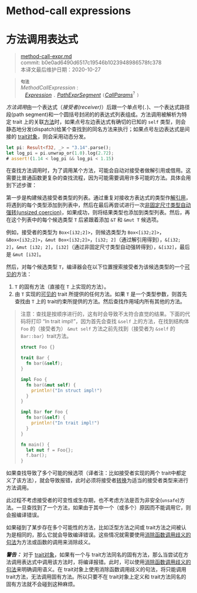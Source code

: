 # Method-call expressions
# 方法调用表达式

>[method-call-expr.md](https://github.com/rust-lang/reference/blob/master/src/expressions/method-call-expr.md)\
>commit: b0e0ad6490d6517c19546b1023948986578fc378 \
>本译文最后维护日期：2020-10-27

> **<sup>句法</sup>**\
> _MethodCallExpression_ :\
> &nbsp;&nbsp; [_Expression_] `.` [_PathExprSegment_] `(`[_CallParams_]<sup>?</sup> `)`

*方法调用*由一个表达式（*接受者(receiver)*）后跟一个单点号(`.`)、一个表达式路径段(path segment)和一个圆括号封闭的的表达式列表组成。方法调用被解析为特定 trait 上的关联[方法][methods]时，如果点号左边表达式有确切的已知的 `self` 类型，则会静态地分发(dispatch)给某个查找到的同名方法来执行；如果点号左边表达式是间接的 [trait对象](https://doc.rust-lang.org/types/trait-object.md)，则会采用动态分发。

```rust
let pi: Result<f32, _> = "3.14".parse();
let log_pi = pi.unwrap_or(1.0).log(2.72);
# assert!(1.14 < log_pi && log_pi < 1.15)
```

在查找方法调用时，为了调用某个方法，可能会自动对接受者做解引用或借用。这需要比普通函数更复杂的查找流程，因为可能需要调用许多可能的方法。具体会用到下述步骤：

第一步是构建候选接受者类型的列表。通过重复对接收方表达式的类型作[解引用][dereference]，将遇到的每个类型添加到列表中，然后在最后再尝试进行一次[非固定尺寸类型自动强转(unsized coercion)][unsized coercion]，如果成功，则将结果类型也添加到类型列表。然后，再在这个列表中的每个候选类型 `T` 后紧跟着添加 `&T` 和 `&mut T` 候选项。

例如，接受者的类型为 `Box<[i32;2]>`，则候选类型为 `Box<[i32;2]>`，`&Box<[i32;2]>`，`&mut Box<[i32;2]>`，`[i32; 2]`（通过解引用得到），`&[i32; 2]`，`&mut [i32; 2]`，`[i32]`（通过非固定尺寸类型自动强转得到），`&[i32]`，最后是 `&mut [i32]`。

然后，对每个候选类型 `T`，编译器会在以下位置搜索接受者为该候选类型的一个[可见的][visible]方法：

1. `T` 的固有方法（直接在 `T` 上实现的方法）。
2. 由 `T` 实现的[可见的][visible] trait 所提供的任何方法。如果 `T` 是一个类型参数，则首先查找由 `T` 上的 trait约束所提供的方法。然后查找作用域内所有其他的方法。

> 注意：查找是按顺序进行的，这有时会导致不太符合直觉的结果。下面的代码将打印 “In trait impl!”，因为首先会查找 `&self` 上的方法，在找到结构体 `Foo` 的（接受者为） `&mut self` 方法之前先找到（接受者为 `&self` 的 `Bar::bar`）trait方法。
>
> ```rust
> struct Foo {}
>
> trait Bar {
>   fn bar(&self);
> }
>
> impl Foo {
>   fn bar(&mut self) {
>     println!("In struct impl!")
>   }
> }
>
> impl Bar for Foo {
>   fn bar(&self) {
>     println!("In trait impl!")
>   }
> }
>
> fn main() {
>   let mut f = Foo{};
>   f.bar();
> }
> ```

如果查找导致了多个可能的候选项（译者注：比如接受者实现的两个 trait中都定义了该方法），就会导致报错，此时必须将接受者[转换][disambiguate call]为适当的接受者类型来进行方法调用。

此过程不考虑接受者的可变性或生存期，也不考虑方法是否为非安全(`unsafe`)方法。一旦查找到了一个方法，如果由于其中一个（或多个）原因而不能调用它，则会报编译错误。

如果碰到了某步存在多个可能性的方法，比如泛型方法之间或 trait方法之间被认为是相同的，那么它就会导致编译错误。这些情况就需要使用[消除函数调用歧义的句法][disambiguating function call syntax]为方法或函数的调用来消除歧义。

<div class="warning">

***警告：*** 对于 [trait对象][trait objects]，如果有一个与 trait方法同名的固有方法，那么当尝试在方法调用表达式中调用该方法时，将编译报错。此时，可以使用[消除函数调用歧义的句法][disambiguating function call syntax]来明确调用语义。在 trait对象上使用消除函数调用歧义的句法，将只能调用 trait方法，无法调用固有方法。所以只要不在 trait对象上定义和 trait方法同名的固有方法就不会碰到这种麻烦。

</div>

[trait object]: ../types/trait-object.md
<!-- 上面这几个链接从原文来替换时小心 -->
[_CallParams_]: call-expr.md
[_Expression_]: ../expressions.md
[_PathExprSegment_]: ../paths.md#paths-in-expressions
[visible]: ../visibility-and-privacy.md
[trait objects]: ../types/trait-object.md
[disambiguate call]: call-expr.md#disambiguating-function-calls
[disambiguating function call syntax]: call-expr.md#disambiguating-function-calls
[dereference]: operator-expr.md#the-dereference-operator
[methods]: ../items/associated-items.md#methods
[unsized coercion]: ../type-coercions.md#unsized-coercions

<!-- 2020-11-7-->
<!-- checked -->
